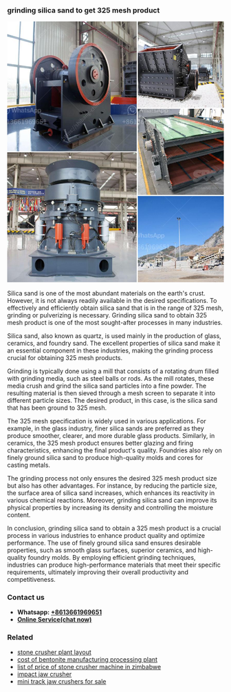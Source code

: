 <h3>grinding silica sand to get 325 mesh product</h3><img src='1708497612.jpg' alt=''><p>Silica sand is one of the most abundant materials on the earth's crust. However, it is not always readily available in the desired specifications. To effectively and efficiently obtain silica sand that is in the range of 325 mesh, grinding or pulverizing is necessary. Grinding silica sand to obtain 325 mesh product is one of the most sought-after processes in many industries.</p><p>Silica sand, also known as quartz, is used mainly in the production of glass, ceramics, and foundry sand. The excellent properties of silica sand make it an essential component in these industries, making the grinding process crucial for obtaining 325 mesh products.</p><p>Grinding is typically done using a mill that consists of a rotating drum filled with grinding media, such as steel balls or rods. As the mill rotates, these media crush and grind the silica sand particles into a fine powder. The resulting material is then sieved through a mesh screen to separate it into different particle sizes. The desired product, in this case, is the silica sand that has been ground to 325 mesh.</p><p>The 325 mesh specification is widely used in various applications. For example, in the glass industry, finer silica sands are preferred as they produce smoother, clearer, and more durable glass products. Similarly, in ceramics, the 325 mesh product ensures better glazing and firing characteristics, enhancing the final product's quality. Foundries also rely on finely ground silica sand to produce high-quality molds and cores for casting metals.</p><p>The grinding process not only ensures the desired 325 mesh product size but also has other advantages. For instance, by reducing the particle size, the surface area of silica sand increases, which enhances its reactivity in various chemical reactions. Moreover, grinding silica sand can improve its physical properties by increasing its density and controlling the moisture content.</p><p>In conclusion, grinding silica sand to obtain a 325 mesh product is a crucial process in various industries to enhance product quality and optimize performance. The use of finely ground silica sand ensures desirable properties, such as smooth glass surfaces, superior ceramics, and high-quality foundry molds. By employing efficient grinding techniques, industries can produce high-performance materials that meet their specific requirements, ultimately improving their overall productivity and competitiveness.</p><h3>Contact us</h3><ul><li><strong>Whatsapp:&nbsp;<a href="https://wa.me/8613661969651">+8613661969651</a></strong></li><li><a href="https://swt.shibang-china.com/?git&amp;zhl&amp;grinding silica sand to get 325 mesh product"><strong>Online Service(chat now)</strong></a></li></ul><h3>Related</h3><ul><li><a href='stone crusher plant layout.md'>stone crusher plant layout</a></li><li><a href='cost of bentonite manufacturing processing plant.md'>cost of bentonite manufacturing processing plant</a></li><li><a href='list of price of stone crusher machine in zimbabwe.md'>list of price of stone crusher machine in zimbabwe</a></li><li><a href='impact jaw crusher.md'>impact jaw crusher</a></li><li><a href='mini track jaw crushers for sale.md'>mini track jaw crushers for sale</a></li></ul>
